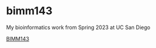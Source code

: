 # bimm143
My bioinformatics work from Spring 2023 at UC San Diego


[BIMM143](https://bioboot.github.io/bimm143_S23/schedule/#14)